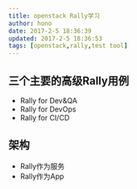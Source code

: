 ```yaml
---
title: openstack Rally学习
author: hono
date: 2017-2-5 18:36:39
updated: 2017-2-5 18:36:53
tags: [openstack,rally,test tool]
---
```


## 三个主要的高级Rally用例

* Rally for Dev&QA
* Rally for DevOps
* Rally for CI/CD

## 架构
* Rally作为服务
* Rally作为App

